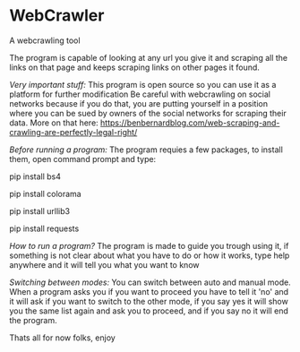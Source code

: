 # WebCrawler
A webcrawling tool

 The program is capable of looking at any url you give it and scraping all the links on that page and keeps scraping links on other pages it found.


*Very important stuff:*
 This program is open source so you can use it as a platform for further modification
Be careful with webcrawling on social networks because if you do that, you are putting yourself in a position where you can be sued by owners of the social networks for scraping their data.
More on that here: https://benbernardblog.com/web-scraping-and-crawling-are-perfectly-legal-right/


*Before running a program:*
 The program requies a few packages, to install them, open command prompt and type: 

pip install bs4

pip install colorama

pip install urllib3

pip install requests


*How to run a program?*
 The program is made to guide you trough using it, if something is not clear about what you have to do or how it works, type help anywhere and it will tell you what you want to know

*Switching between modes:*
 You can switch between auto and manual mode. 
When a program asks you if you want to proceed you have to tell it 'no' and it will ask if you want to switch to the other mode, if you say yes it will show you the same list again and ask you to proceed, and if you say no it will end the program.

Thats all for now folks, enjoy
